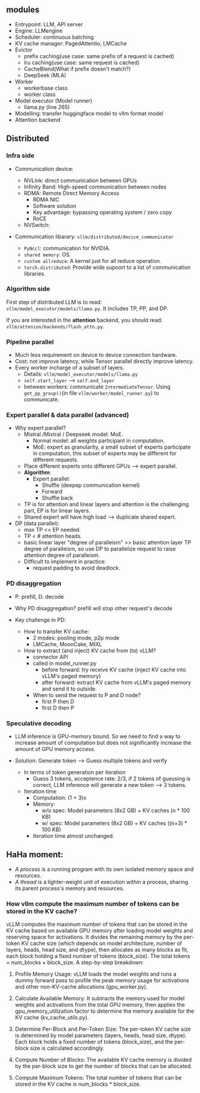 
## modules
- Entrypoint: LLM, API server
- Engine: LLMengine
- Scheduler: continuous batching
- KV cache manager: PagedAttentio, LMCache
- Evictor
    - prefix caching(use case: same prefix of a request is cached)
    - lru caching(use case: same request is cached)
    - CacheBlend(What if prefix doesn't match?)
    - DeepSeek (MLA)
- Worker
    - workerbase class
    - worker class
- Model executor (Model runner)
    - llama.py (line 265)
- Modelling: transfer huggingface model to vllm format model
- Attention backend

## Distributed
### Infra side
- Communication device:
    - NVLink: direct communication between GPUs
    - Infinity Band: High-speed communication between nodes
    - RDMA: Remote Direct Memory Access
        - RDMA NIC
        - Software solution
        - Key advantage: bypassing operating system / zero copy
        - RoCE
    - NVSwitch: 

- Communication libarary: `vllm/distributed/device_communicator`
    * `PyNccl`: communication for NVIDIA.
    * `shared memory`: OS.
    * `custom allreduce`: A kernel just for all reduce operation.
    * `torch.distributed`: Provide wide supoort to a list of communication libraries.

### Algorithm side
First step of distributed LLM is to read: 
`vllm/model_executor/models/llama.py`. It includes TP, PP, and DP.

If you are interested in the **attention** backend, you should read: `vllm/attenion/backends/flash_attn.py`.

### Pipeline parallel
- Much less requirement on device to device connection hardware.
- Cost: not improve latency, while Tensor parallel directly improve latency.
- Every worker incharge of a subset of layers.
    - Details: `vllm/model_executor/models/llama.py`
    - `self.start_layer` --> `self.end_layer`
    - between workers: communicate `IntermediateTensor`. Using `get_pp_group()`(in file `vllm/worker/model_runner.py`) to communicate.

### Expert parallel & data parallel (advanced)
- Why expert parallel?
    - Mistral /Mixtral / Deepseek model: MoE.
        - Normal model: all weights participant in computation.
        - MoE: expert as granularity, a small subset of experts participate in computation, this subset of experts may be different for different requests.
    - Place different experts onto different GPUs --> expert parallel.
    - **Algorithm**:
        - Expert parallel:
            - Shuffle (deepep communication kernel)
            - Forward
            - Shuffle back
    - TP is for attention and linear layers and attention is the challenging part, EP is for linear layers.
    - Shared expert will have high load --> duplicate shared expert.
- DP (data parallel):
    - max TP << EP needed.
    - TP < # attention heads.
    - basic linear layer "degree of paralleism" >> basic attention layer TP degree of paralleism, so use DP to parallelize request to raise attention degree of paralleism.
    - Difficult to implement in practice:
        - request padding to avoid deadlock.


### PD disaggregation
- P: prefill, D: decode
- Why PD disaggregation?
    prefill will stop other request's decode

- Key challenge in PD:
    - How to transfer KV cache:
        - 2 modes: pooling mode, p2p mode
        - LMCache, MoonCake, MIXL
    - How to extract (and inject) KV cache from (to) vLLM?
        - connector API
        - called in model_runner.py
            - before forward: try receive KV cache (inject KV cache into vLLM's paged memory)
            - after forward: extract KV cache from vLLM's paged memory and send it to outside.
        - When to send the request to P and D node?
            - first P then D
            - first D then P


### Speculative decoding
- LLM inference is GPU-memory bound. So we need to find a way to increase amount of computation but does not significantly increase the amount of GPU memory access.

- Solution: Generate token --> Guess multiple tokens and verify
    - In terms of token generation per iteration
        - Guess 3 tokens, acceptence rate: 2/3, if 2 tokens of guessing is correct, LLM inference will generate a new token --> 3 tokens.
    - Iteration time
        - Computation: (1 + 3)x
        - Memory:
            - w/o spec: Model parameters (8x2 GB) + KV caches (n * 100 KB)
            - w/ spec: Model parameters (8x2 GB) + KV caches ((n+3) * 100 KB)
        - Iteration time almost unchanged.
    


## HaHa moment:
- *A process* is a running program with its own isolated memory space and resources. 
- *A thread* is a lighter-weight unit of execution within a process, sharing its parent process's memory and resources. 


### How vllm compute the maximum number of tokens can be stored in the KV cache?
vLLM computes the maximum number of tokens that can be stored in the KV cache based on available GPU memory after loading model weights and reserving space for activations. It divides the remaining memory by the per-token KV cache size (which depends on model architecture, number of layers, heads, head size, and dtype), then allocates as many blocks as fit, each block holding a fixed number of tokens (block_size). The total tokens = num_blocks × block_size. A step-by-step breakdown:
1. Profile Memory Usage: vLLM loads the model weights and runs a dummy forward pass to profile the peak memory usage for activations and other non-KV-cache allocations (gpu_worker.py).

2. Calculate Available Memory: It subtracts the memory used for model weights and activations from the total GPU memory, then applies the gpu_memory_utilization factor to determine the memory available for the KV cache (kv_cache_utils.py).

3. Determine Per-Block and Per-Token Size: The per-token KV cache size is determined by model parameters (layers, heads, head size, dtype). Each block holds a fixed number of tokens (block_size), and the per-block size is calculated accordingly.

4. Compute Number of Blocks: The available KV cache memory is divided by the per-block size to get the number of blocks that can be allocated.

5. Compute Maximum Tokens: The total number of tokens that can be stored in the KV cache is num_blocks * block_size.


###